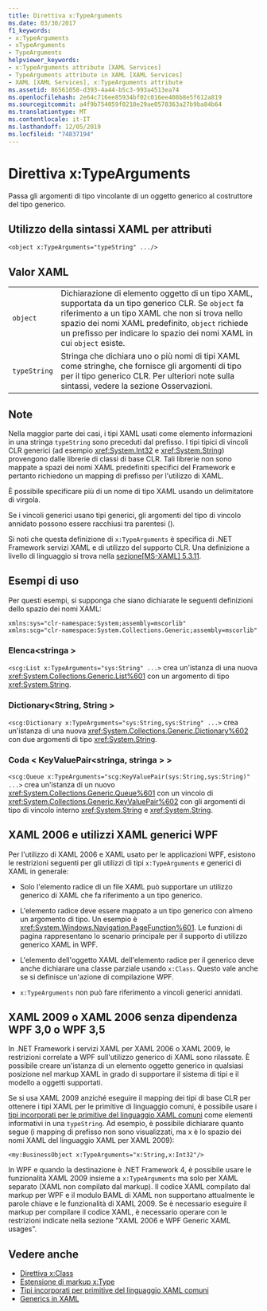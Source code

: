 ```yaml
---
title: Direttiva x:TypeArguments
ms.date: 03/30/2017
f1_keywords:
- x:TypeArguments
- xTypeArguments
- TypeArguments
helpviewer_keywords:
- x:TypeArguments attribute [XAML Services]
- TypeArguments attribute in XAML [XAML Services]
- XAML [XAML Services], x:TypeArguments attribute
ms.assetid: 86561058-d393-4a44-b5c3-993a4513ea74
ms.openlocfilehash: 2e64c716ee85934bf02c016ee408b8e5f612a819
ms.sourcegitcommit: a4f9b754059f0210e29ae0578363a27b9ba84b64
ms.translationtype: MT
ms.contentlocale: it-IT
ms.lasthandoff: 12/05/2019
ms.locfileid: "74837194"
---
```

# <a name="xtypearguments-directive"></a>Direttiva x:TypeArguments
Passa gli argomenti di tipo vincolante di un oggetto generico al costruttore del tipo generico.  
  
## <a name="xaml-attribute-usage"></a>Utilizzo della sintassi XAML per attributi  
  
```xaml  
<object x:TypeArguments="typeString" .../>  
```  
  
## <a name="xaml-values"></a>Valor XAML  
  
|||  
|-|-|  
|`object`|Dichiarazione di elemento oggetto di un tipo XAML, supportata da un tipo generico CLR. Se `object` fa riferimento a un tipo XAML che non si trova nello spazio dei nomi XAML predefinito, `object` richiede un prefisso per indicare lo spazio dei nomi XAML in cui `object` esiste.|  
|`typeString`|Stringa che dichiara uno o più nomi di tipi XAML come stringhe, che fornisce gli argomenti di tipo per il tipo generico CLR. Per ulteriori note sulla sintassi, vedere la sezione Osservazioni.|  
  
## <a name="remarks"></a>Note  
 Nella maggior parte dei casi, i tipi XAML usati come elemento informazioni in una stringa `typeString` sono preceduti dal prefisso. I tipi tipici di vincoli CLR generici (ad esempio <xref:System.Int32> e <xref:System.String>) provengono dalle librerie di classi di base CLR. Tali librerie non sono mappate a spazi dei nomi XAML predefiniti specifici del Framework e pertanto richiedono un mapping di prefisso per l'utilizzo di XAML.  
  
 È possibile specificare più di un nome di tipo XAML usando un delimitatore di virgola.  
  
 Se i vincoli generici usano tipi generici, gli argomenti del tipo di vincolo annidato possono essere racchiusi tra parentesi ().  
  
 Si noti che questa definizione di `x:TypeArguments` è specifica di .NET Framework servizi XAML e di utilizzo del supporto CLR. Una definizione a livello di linguaggio si trova nella [sezione\[MS-XAML\] 5.3.11](https://docs.microsoft.com/previous-versions/msp-n-p/ff650760(v=pandp.10)).  
  
## <a name="usage-examples"></a>Esempi di uso  
 Per questi esempi, si supponga che siano dichiarate le seguenti definizioni dello spazio dei nomi XAML:  
  
```xaml  
xmlns:sys="clr-namespace:System;assembly=mscorlib"  
xmlns:scg="clr-namespace:System.Collections.Generic;assembly=mscorlib"  
```  
  
### <a name="liststring"></a>Elenca\<stringa >  
 `<scg:List x:TypeArguments="sys:String" ...>` crea un'istanza di una nuova <xref:System.Collections.Generic.List%601> con un argomento di tipo <xref:System.String>.  
  
### <a name="dictionarystringstring"></a>Dictionary\<String, String >  
 `<scg:Dictionary x:TypeArguments="sys:String,sys:String" ...>` crea un'istanza di una nuova <xref:System.Collections.Generic.Dictionary%602> con due argomenti di tipo <xref:System.String>.  
  
### <a name="queuekeyvaluepairstringstring"></a>Coda < KeyValuePair\<stringa, stringa > >  
 `<scg:Queue x:TypeArguments="scg:KeyValuePair(sys:String,sys:String)" ...>` crea un'istanza di un nuovo <xref:System.Collections.Generic.Queue%601> con un vincolo di <xref:System.Collections.Generic.KeyValuePair%602> con gli argomenti di tipo di vincolo interno <xref:System.String> e <xref:System.String>.  
  
## <a name="xaml-2006-and-wpf-generic-xaml-usages"></a>XAML 2006 e utilizzi XAML generici WPF  
 Per l'utilizzo di XAML 2006 e XAML usato per le applicazioni WPF, esistono le restrizioni seguenti per gli utilizzi di tipi `x:TypeArguments` e generici di XAML in generale:  
  
- Solo l'elemento radice di un file XAML può supportare un utilizzo generico di XAML che fa riferimento a un tipo generico.  
  
- L'elemento radice deve essere mappato a un tipo generico con almeno un argomento di tipo. Un esempio è <xref:System.Windows.Navigation.PageFunction%601>. Le funzioni di pagina rappresentano lo scenario principale per il supporto di utilizzo generico XAML in WPF.  
  
- L'elemento dell'oggetto XAML dell'elemento radice per il generico deve anche dichiarare una classe parziale usando `x:Class`. Questo vale anche se si definisce un'azione di compilazione WPF.  
  
- `x:TypeArguments` non può fare riferimento a vincoli generici annidati.  
  
## <a name="xaml-2009-or-xaml-2006-with-no-wpf-30-or-wpf-35-dependency"></a>XAML 2009 o XAML 2006 senza dipendenza WPF 3,0 o WPF 3,5  
 In .NET Framework i servizi XAML per XAML 2006 o XAML 2009, le restrizioni correlate a WPF sull'utilizzo generico di XAML sono rilassate. È possibile creare un'istanza di un elemento oggetto generico in qualsiasi posizione nel markup XAML in grado di supportare il sistema di tipi e il modello a oggetti supportati.  
  
 Se si usa XAML 2009 anziché eseguire il mapping dei tipi di base CLR per ottenere i tipi XAML per le primitive di linguaggio comuni, è possibile usare i [tipi incorporati per le primitive del linguaggio XAML comuni](built-in-types-for-common-xaml-language-primitives.md) come elementi informativi in una `typeString`. Ad esempio, è possibile dichiarare quanto segue (i mapping di prefisso non sono visualizzati, ma x è lo spazio dei nomi XAML del linguaggio XAML per XAML 2009):  
  
```xaml  
<my:BusinessObject x:TypeArguments="x:String,x:Int32"/>  
```  
  
 In WPF e quando la destinazione è .NET Framework 4, è possibile usare le funzionalità XAML 2009 insieme a `x:TypeArguments` ma solo per XAML separato (XAML non compilato dal markup). Il codice XAML compilato dal markup per WPF e il modulo BAML di XAML non supportano attualmente le parole chiave e le funzionalità di XAML 2009. Se è necessario eseguire il markup per compilare il codice XAML, è necessario operare con le restrizioni indicate nella sezione "XAML 2006 e WPF Generic XAML usages".  
  
## <a name="see-also"></a>Vedere anche

- [Direttiva x:Class](x-class-directive.md)
- [Estensione di markup x:Type](x-type-markup-extension.md)
- [Tipi incorporati per primitive del linguaggio XAML comuni](built-in-types-for-common-xaml-language-primitives.md)
- [Generics in XAML](generics-in-xaml.md)
